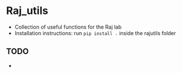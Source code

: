 # Raj_utils
- Collection of useful functions for the Raj lab
- Installation instructions: run `pip install .` inside the rajutils folder

## TODO
  -
